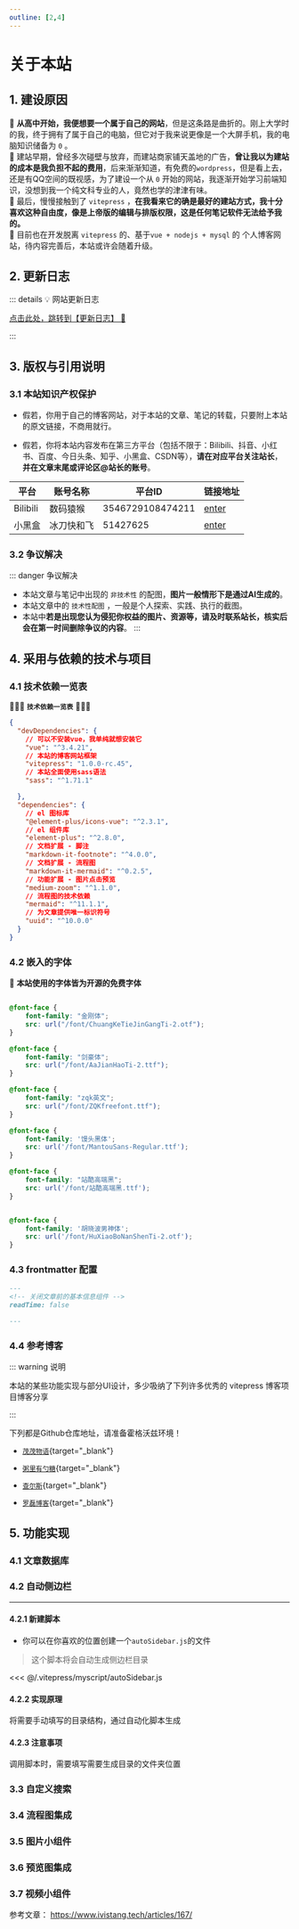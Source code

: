 ```yaml
---
outline: [2,4]
---
```

# 关于本站



## 1. 建设原因

🔘 **从高中开始，我便想要一个属于自己的网站**，但是这条路是曲折的。刚上大学时的我，终于拥有了属于自己的电脑，但它对于我来说更像是一个大屏手机，我的电脑知识储备为 `0` 。  
🔘 建站早期，曾经多次碰壁与放弃，而建站商家铺天盖地的广告，**曾让我以为建站的成本是我负担不起的费用**，后来渐渐知道，有免费的`wordpress`，但是看上去，还是有QQ空间的既视感，为了建设一个从 `0` 开始的网站，我逐渐开始学习前端知识，没想到我一个纯文科专业的人，竟然也学的津津有味。  
🔘 最后，慢慢接触到了 `vitepress` ，**在我看来它的确是最好的建站方式，我十分喜欢这种自由度，像是上帝版的编辑与排版权限，这是任何笔记软件无法给予我的。**  
🔘 目前也在开发脱离 `vitepress` 的、基于`vue + nodejs + mysql` 的 个人博客网站，待内容完善后，本站或许会随着升级。

## 2. 更新日志 

::: details 💡 网站更新日志

[点击此处，跳转到【更新日志】 📝](./history-updated.md)

:::

## 3. 版权与引用说明

### 3.1 本站知识产权保护

- 假若，你用于自己的博客网站，对于本站的文章、笔记的转载，只要附上本站的原文链接，不商用就行。

- 假若，你将本站内容发布在第三方平台（包括不限于：Bilibili、抖音、小红书、百度、今日头条、知乎、小黑盒、CSDN等），**请在对应平台关注站长**，**并在文章末尾或评论区@站长的账号**。

|平台|账号名称|平台ID|链接地址|
|---|---|---|---|
|Bilibili|数码猿猴|3546729108474211|[enter](https://space.bilibili.com/3546729108474211/ )|
|小黑盒|冰刀快和飞|51427625|[enter](https://web.xiaoheihe.cn/bbs/user_profile_share?user_id=51427625&h_src=writer) |


### 3.2 争议解决

::: danger <Badge type='danger'>争议解决</Badge>
- 本站文章与笔记中出现的 `非技术性` 的配图，**图片一般情形下是通过AI生成的**。
- 本站文章中的 `技术性配图` ，一般是个人探索、实践、执行的截图。
- 本站中**若是出现您认为侵犯你权益的图片、资源等，请及时联系站长，核实后会在第一时间删除争议的内容**。
:::





## 4. 采用与依赖的技术与项目
 

### 4.1 技术依赖一览表

🏐🏐🏐  **`技术依赖一览表`**  🏐🏐🏐  

```json
{
  "devDependencies": {
    // 可以不安装vue，我单纯就想安装它
    "vue": "^3.4.21",
    // 本站的博客网站框架
    "vitepress": "1.0.0-rc.45",
    // 本站全面使用sass语法
    "sass": "^1.71.1"

  },
  "dependencies": {
    // el 图标库
    "@element-plus/icons-vue": "^2.3.1",
    // el 组件库
    "element-plus": "^2.8.0",
    // 文档扩展 - 脚注
    "markdown-it-footnote": "^4.0.0",
    // 文档扩展 - 流程图
    "markdown-it-mermaid": "^0.2.5",
    // 功能扩展 - 图片点击预览
    "medium-zoom": "^1.1.0",
    // 流程图的技术依赖
    "mermaid": "^11.1.1",
    // 为文章提供唯一标识符号
    "uuid": "^10.0.0"
  }
}
```

### 4.2 嵌入的字体

📣 **本站使用的字体皆为开源的免费字体**

```css

@font-face {
    font-family: "金刚体";
    src: url("/font/ChuangKeTieJinGangTi-2.otf");
}

@font-face {
    font-family: "剑豪体";
    src: url("/font/AaJianHaoTi-2.ttf");
}

@font-face {
    font-family: "zqk英文";
    src: url("/font/ZQKfreefont.ttf");
}

@font-face {
    font-family: '馒头黑体';
    src: url('/font/MantouSans-Regular.ttf');
}

@font-face {
    font-family: "站酷高端黑";
    src: url('/font/站酷高端黑.ttf');
}


@font-face {
    font-family: '胡晓波男神体';
    src: url('/font/HuXiaoBoNanShenTi-2.otf');
}

```


### 4.3 frontmatter 配置

```md
---
<!-- 关闭文章前的基本信息组件 -->
readTime: false

---
```
### 4.4 参考博客

::: warning <Badge type='warning'>说明</Badge>


本站的某些功能实现与部分UI设计，多少吸纳了下列许多优秀的 vitepress 博客项目博客分享  


:::

<Badge type='danger'>下列都是Github仓库地址，请准备霍格沃兹环境！</Badge>

- [`茂茂物语`](https://github.com/ATQQ/sugar-blog){target="_blank"}

- [`粥里有勺糖`](https://github.com/ATQQ/sugar-blog){target="_blank"}

- [`查尔斯`](https://github.com/Charles7c/charles7c.github.io){target="_blank"}

- [`罗磊博客`](https://github.com/foru17/luoleiorg){target="_blank"}

## 5. 功能实现

### 4.1 文章数据库

### 4.2 自动侧边栏

---

#### 4.2.1 新建脚本

- 你可以在你喜欢的位置创建一个`autoSidebar.js`的文件

> 这个脚本将会自动生成侧边栏目录

<<< @/.vitepress/myscript/autoSidebar.js 

#### 4.2.2 实现原理

将需要手动填写的目录结构，通过自动化脚本生成


#### 4.2.3 注意事项

调用脚本时，需要填写需要生成目录的文件夹位置


### 3.3 自定义搜索

### 3.4 流程图集成

### 3.5 图片小组件

### 3.6 预览图集成

### 3.7 视频小组件

参考文章： https://www.ivistang.tech/articles/167/

